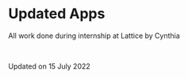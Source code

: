 
# Updated Apps

All work done during internship at Lattice by Cynthia


<br>

Updated on 15 July 2022
